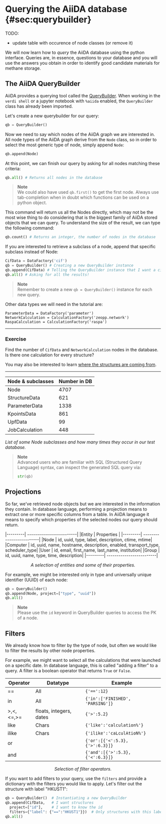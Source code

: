 Querying the AiiDA database {#sec:querybuilder}
===========================

TODO:

 * update table with occurence of node classes (or remove it)

We will now learn how to *query* the AiiDA database using the python interface.
Queries are, in essence, questions to your database and you will use the
answers you obtain in order to identify good candidate materials for methane
storage.

## The AiiDA QueryBuilder

AiiDA provides a querying tool called the [QueryBuilder](http://aiida-core.readthedocs.io/en/latest/querying/querybuilder/usage.html).
When working in the `verdi shell` or a jupyter notebook with `%aiida` enabled,
the `QueryBuilder` class has already been imported.

Let's create a new querybuilder for our query:
```python
qb = QueryBuilder()
```

Now we need to say which nodes of the AiiDA graph we are interested in.
All node types of the AiiDA graph derive from the `Node` class, so in order to select the most
generic type of node, simply append `Node`:

```python
qb.append(Node)
```

At this point, we can finish our query by asking for all nodes matching these criteria:

```python
qb.all() # Returns all nodes in the database
```

> **Note**  
> We could also have used `qb.first()` to get the first node.
> Always use tab-completion when in doubt which functions can be used on a python object.

This command will return us all the Nodes directly, which may
not be the most wise thing to do considering that is the biggest family
of AiiDA stored objects that we can query. 
To understand the size of the result, we can type the following command:

```python
qb.count() # Returns an integer, the number of nodes in the database
```

If you are interested to retrieve a subclass of a node, append that
specific subclass instead of Node:

```python
CifData = DataFactory('cif') 
qb = QueryBuilder() # Creating a new QueryBuilder instance 
qb.append(CifData) # Telling the QueryBuilder instance that I want a cif data type 
qb.all() # Asking for all the results!
```

> **Note**  
> Remember to create a new `qb = QueryBuilder()` instance for each new query.


Other data types we will need in the tutorial are:
```
ParameterData = DataFactory('parameter')
NetworkCalculation = CalculationFactory('zeopp.network')
RaspaCalculation = CalculationFactory('raspa')
```

---
### Exercise

Find the number of `CifData` and `NetworkCalculation` nodes in the database.  
Is there one calculation for every structure?

You may also be interested to learn [where the structures are coming from](../theoretical/502-mofs).

---

| Node & subclasses |  Number in DB
|-------------------| --------------
|       Node        |      4707
|   StructureData   |      621
|   ParameterData   |      1338
|    KpointsData    |      861
|      UpfData      |       99
|  JobCalculation   |      448

*List of some Node subclasses and how many times they occur in our test database.*

> **Note**  
> Advanced users who are familiar with SQL 
> (Structured Query Language) syntax, can inspect the generated SQL query via:
> ```python
> str(qb)
> ```
 
## Projections

So far, we've retrieved node objects but we are interested in the information they contain.
In database language, performing a projection means to extract one or
more specific columns from a table. In AiiDA language it means to
specify which properties of the selected nodes our query should return.

|---------| -------------------------|
|Entity   | Properties               |
|---------| -------------------------|
|Node     | id, uuid, type, label, description, ctime, mtime|
|Computer | id, uuid, name, hostname, description, enabled, transport_type, scheduler_type|
|User     | id, email, first_name, last_name, institution|
|Group    | id, uuid, name, type, time, description|
|---------| -------------------------|

*<center>A selection of entities and some of their properties.</center>*

For example, we might be interested only in type and universally unique
identifier (UUID) of each node:

```python
qb = QueryBuilder() 
qb.append(Node, project=["type", "uuid"]) 
qb.all()
```
> **Note**  
> Please use the `id` keyword in QueryBuilder queries to access the PK of a node.

## Filters

We already know how to filter by the type of node,
but often we would like to filter the results by other node properties.

For example, we might want to select all
the calculations that were launched on a specific date. In database
language, this is called "adding a filter" to a query. A filter is a
boolean operator that returns `True` or `False`. 

|  Operator   |         Datatype         |               Example
|-------------| -------------------------| ------------------------------------
|     ==      |            All           |              `{'==':12}`
|     in      |            All           |    `{'in':['FINISHED', 'PARSING']}`
| >,<,<=,>=   |  floats, integers, dates |             `{'>':5.2}`
|    like     |           Chars          |       `{'like':'calculation%'}`
|    ilike    |           Chars          |       `{'ilike':'caLculAtioN%'}`
|     or      |                          |  `{'or':[{'<':5.3}, {'>':6.3}]}` 
|     and     |                          |  `{'and':[{'>':5.3}, {'<':6.3}]}`

*<center>Selection of filter operators.</center>*

If you want to add filters to your query, use the `filters`
and provide a dictionary with the filters you would like to apply.
Let's filter out the structure with label "HKUST1":

```python
qb = QueryBuilder()  # Instantiating a new QueryBuilder 
qb.append(CifData,   # I want structures
  project=["id"],    # I want to know the id
  filters={"label": {"==":"HKUST1"}})  # Only structures with this label
qb.all()
```

